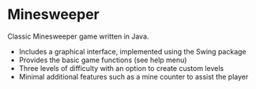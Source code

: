 # Minesweeper
Classic Minesweeper game written in Java.
- Includes a graphical interface, implemented using the Swing package
- Provides the basic game functions (see help menu)
- Three levels of difficulty with an option to create custom levels
- Minimal additional features such as a mine counter to assist the player
